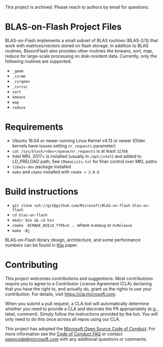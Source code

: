 This project is archived. Please reach to authors by email for questions.

# BLAS-on-Flash Project Files
BLAS-on-Flash implements a small subset of BLAS routines (BLAS-2/3) that work with matrices/vectors stored on flash storage.
In addition to BLAS routines, BlasonFlash also provides other routines like kmeans, sort, map, reduce for large-scale processing on disk-resident data.
Currently, only the following routines are supported.
- `_gemm`
- `_csrmm`
- `_csrgemv`
- `_csrcsc`
- `sort`
- `kmeans`
- `map`
- `reduce`

# Requirements
- Ubuntu 16.04 or newer running Linux Kernel v4.13 or newer (Older kernels have issues setting `nr_requests` parameter)
- `cat /sys/block/<dev>/queue/nr_requests` is at least `32768`
- Intel MKL 2017+ is installed (usually in `/opt/intel`) and added to LD_PRELOAD path; See `CMakeLists.txt` for finer control over MKL paths
- `libaio-dev` package installed
- `make` and `cmake` installed with `cmake > 3.0.0`

# Build instructions
- `git clone ssh://git@github.com/Microsoft/BLAS-on-flash blas-on-flash`
- `cd blas-on-flash`
- `mkdir bin && cd bin`
- `cmake -DCMAKE_BUILD_TYPE=X ..` where `X=Debug` or `X=Release`
- `make -Bj`

BLAS-on-Flash library design, architecture, and some performance numbers can be found in [this](nsdi2019_paper.pdf) paper.

# Contributing
This project welcomes contributions and suggestions.  Most contributions require you to agree to a
Contributor License Agreement (CLA) declaring that you have the right to, and actually do, grant us
the rights to use your contribution. For details, visit https://cla.microsoft.com.

When you submit a pull request, a CLA-bot will automatically determine whether you need to provide
a CLA and decorate the PR appropriately (e.g., label, comment). Simply follow the instructions
provided by the bot. You will only need to do this once across all repos using our CLA.

This project has adopted the [Microsoft Open Source Code of Conduct](https://opensource.microsoft.com/codeofconduct/).
For more information see the [Code of Conduct FAQ](https://opensource.microsoft.com/codeofconduct/faq/) or
contact [opencode@microsoft.com](mailto:opencode@microsoft.com) with any additional questions or comments.
